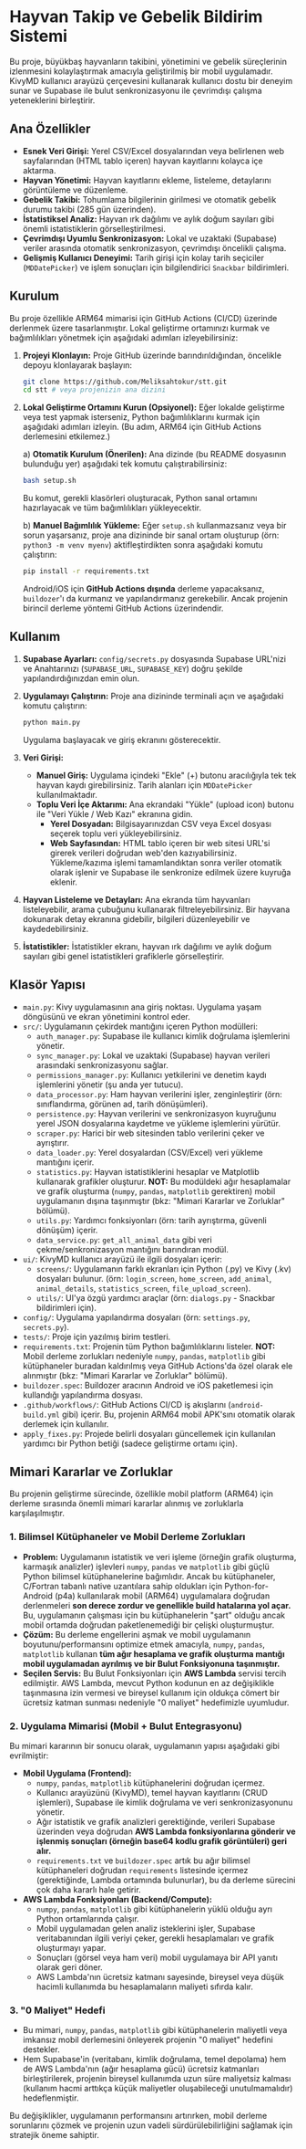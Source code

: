 # Hayvan Takip ve Gebelik Bildirim Sistemi

Bu proje, büyükbaş hayvanların takibini, yönetimini ve gebelik süreçlerinin izlenmesini kolaylaştırmak amacıyla geliştirilmiş bir mobil uygulamadır. KivyMD kullanıcı arayüzü çerçevesini kullanarak kullanıcı dostu bir deneyim sunar ve Supabase ile bulut senkronizasyonu ile çevrimdışı çalışma yeteneklerini birleştirir.

## Ana Özellikler

*   **Esnek Veri Girişi:** Yerel CSV/Excel dosyalarından veya belirlenen web sayfalarından (HTML tablo içeren) hayvan kayıtlarını kolayca içe aktarma.
*   **Hayvan Yönetimi:** Hayvan kayıtlarını ekleme, listeleme, detaylarını görüntüleme ve düzenleme.
*   **Gebelik Takibi:** Tohumlama bilgilerinin girilmesi ve otomatik gebelik durumu takibi (285 gün üzerinden).
*   **İstatistiksel Analiz:** Hayvan ırk dağılımı ve aylık doğum sayıları gibi önemli istatistiklerin görselleştirilmesi.
*   **Çevrimdışı Uyumlu Senkronizasyon:** Lokal ve uzaktaki (Supabase) veriler arasında otomatik senkronizasyon, çevrimdışı öncelikli çalışma.
*   **Gelişmiş Kullanıcı Deneyimi:** Tarih girişi için kolay tarih seçiciler (`MDDatePicker`) ve işlem sonuçları için bilgilendirici `Snackbar` bildirimleri.

## Kurulum

Bu proje özellikle ARM64 mimarisi için GitHub Actions (CI/CD) üzerinde derlenmek üzere tasarlanmıştır. Lokal geliştirme ortamınızı kurmak ve bağımlılıkları yönetmek için aşağıdaki adımları izleyebilirsiniz:

1.  **Projeyi Klonlayın:**
    Proje GitHub üzerinde barındırıldığından, öncelikle depoyu klonlayarak başlayın:
    ```bash
    git clone https://github.com/Meliksahtokur/stt.git
    cd stt # veya projenizin ana dizini
    ```

2.  **Lokal Geliştirme Ortamını Kurun (Opsiyonel):**
    Eğer lokalde geliştirme veya test yapmak isterseniz, Python bağımlılıklarını kurmak için aşağıdaki adımları izleyin. (Bu adım, ARM64 için GitHub Actions derlemesini etkilemez.)

    a) **Otomatik Kurulum (Önerilen):**
    Ana dizinde (bu README dosyasının bulunduğu yer) aşağıdaki tek komutu çalıştırabilirsiniz:
    ```bash
    bash setup.sh
    ```
    Bu komut, gerekli klasörleri oluşturacak, Python sanal ortamını hazırlayacak ve tüm bağımlılıkları yükleyecektir.

    b) **Manuel Bağımlılık Yükleme:**
    Eğer `setup.sh` kullanmazsanız veya bir sorun yaşarsanız, proje ana dizininde bir sanal ortam oluşturup (örn: `python3 -m venv myenv`) aktifleştirdikten sonra aşağıdaki komutu çalıştırın:
    ```bash
    pip install -r requirements.txt
    ```
    Android/iOS için **GitHub Actions dışında** derleme yapacaksanız, `buildozer`'ı da kurmanız ve yapılandırmanız gerekebilir. Ancak projenin birincil derleme yöntemi GitHub Actions üzerindendir.

## Kullanım

1.  **Supabase Ayarları:**
    `config/secrets.py` dosyasında Supabase URL'nizi ve Anahtarınızı (`SUPABASE_URL`, `SUPABASE_KEY`) doğru şekilde yapılandırdığınızdan emin olun.

2.  **Uygulamayı Çalıştırın:**
    Proje ana dizininde terminali açın ve aşağıdaki komutu çalıştırın:
    ```bash
    python main.py
    ```
    Uygulama başlayacak ve giriş ekranını gösterecektir.

3.  **Veri Girişi:**
    *   **Manuel Giriş:** Uygulama içindeki "Ekle" (+) butonu aracılığıyla tek tek hayvan kaydı girebilirsiniz. Tarih alanları için `MDDatePicker` kullanılmaktadır.
    *   **Toplu Veri İçe Aktarımı:** Ana ekrandaki "Yükle" (upload icon) butonu ile "Veri Yükle / Web Kazı" ekranına gidin.
        *   **Yerel Dosyadan:** Bilgisayarınızdan CSV veya Excel dosyası seçerek toplu veri yükleyebilirsiniz.
        *   **Web Sayfasından:** HTML tablo içeren bir web sitesi URL'si girerek verileri doğrudan web'den kazıyabilirsiniz.
        Yükleme/kazıma işlemi tamamlandıktan sonra veriler otomatik olarak işlenir ve Supabase ile senkronize edilmek üzere kuyruğa eklenir.

4.  **Hayvan Listeleme ve Detayları:**
    Ana ekranda tüm hayvanları listeleyebilir, arama çubuğunu kullanarak filtreleyebilirsiniz. Bir hayvana dokunarak detay ekranına gidebilir, bilgileri düzenleyebilir ve kaydedebilirsiniz.

5.  **İstatistikler:**
    İstatistikler ekranı, hayvan ırk dağılımı ve aylık doğum sayıları gibi genel istatistikleri grafiklerle görselleştirir.

## Klasör Yapısı

*   `main.py`: Kivy uygulamasının ana giriş noktası. Uygulama yaşam döngüsünü ve ekran yönetimini kontrol eder.
*   `src/`: Uygulamanın çekirdek mantığını içeren Python modülleri:
    *   `auth_manager.py`: Supabase ile kullanıcı kimlik doğrulama işlemlerini yönetir.
    *   `sync_manager.py`: Lokal ve uzaktaki (Supabase) hayvan verileri arasındaki senkronizasyonu sağlar.
    *   `permissions_manager.py`: Kullanıcı yetkilerini ve denetim kaydı işlemlerini yönetir (şu anda yer tutucu).
    *   `data_processor.py`: Ham hayvan verilerini işler, zenginleştirir (örn: sınıflandırma, görünen ad, tarih dönüşümleri).
    *   `persistence.py`: Hayvan verilerini ve senkronizasyon kuyruğunu yerel JSON dosyalarına kaydetme ve yükleme işlemlerini yürütür.
    *   `scraper.py`: Harici bir web sitesinden tablo verilerini çeker ve ayrıştırır.
    *   `data_loader.py`: Yerel dosyalardan (CSV/Excel) veri yükleme mantığını içerir.
    *   `statistics.py`: Hayvan istatistiklerini hesaplar ve Matplotlib kullanarak grafikler oluşturur. **NOT:** Bu modüldeki ağır hesaplamalar ve grafik oluşturma (`numpy`, `pandas`, `matplotlib` gerektiren) mobil uygulamanın dışına taşınmıştır (bkz: "Mimari Kararlar ve Zorluklar" bölümü).
    *   `utils.py`: Yardımcı fonksiyonları (örn: tarih ayrıştırma, güvenli dönüşüm) içerir.
    *   `data_service.py`: `get_all_animal_data` gibi veri çekme/senkronizasyon mantığını barındıran modül.
*   `ui/`: KivyMD kullanıcı arayüzü ile ilgili dosyaları içerir:
    *   `screens/`: Uygulamanın farklı ekranları için Python (.py) ve Kivy (.kv) dosyaları bulunur. (örn: `login_screen`, `home_screen`, `add_animal`, `animal_details`, `statistics_screen`, `file_upload_screen`).
    *   `utils/`: UI'ya özgü yardımcı araçlar (örn: `dialogs.py` - Snackbar bildirimleri için).
*   `config/`: Uygulama yapılandırma dosyaları (örn: `settings.py`, `secrets.py`).
*   `tests/`: Proje için yazılmış birim testleri.
*   `requirements.txt`: Projenin tüm Python bağımlılıklarını listeler. **NOT:** Mobil derleme zorlukları nedeniyle `numpy`, `pandas`, `matplotlib` gibi kütüphaneler buradan kaldırılmış veya GitHub Actions'da özel olarak ele alınmıştır (bkz: "Mimari Kararlar ve Zorluklar" bölümü).
*   `buildozer.spec`: Buildozer aracının Android ve iOS paketlemesi için kullandığı yapılandırma dosyası.
*   `.github/workflows/`: GitHub Actions CI/CD iş akışlarını (`android-build.yml` gibi) içerir. Bu, projenin ARM64 mobil APK'sını otomatik olarak derlemek için kullanılır.
*   `apply_fixes.py`: Projede belirli dosyaları güncellemek için kullanılan yardımcı bir Python betiği (sadece geliştirme ortamı için).

## Mimari Kararlar ve Zorluklar

Bu projenin geliştirme sürecinde, özellikle mobil platform (ARM64) için derleme sırasında önemli mimari kararlar alınmış ve zorluklarla karşılaşılmıştır.

### 1. Bilimsel Kütüphaneler ve Mobil Derleme Zorlukları

*   **Problem:** Uygulamanın istatistik ve veri işleme (örneğin grafik oluşturma, karmaşık analizler) işlevleri `numpy`, `pandas` ve `matplotlib` gibi güçlü Python bilimsel kütüphanelerine bağımlıdır. Ancak bu kütüphaneler, C/Fortran tabanlı native uzantılara sahip oldukları için Python-for-Android (p4a) kullanılarak mobil (ARM64) uygulamalara doğrudan derlenmeleri **son derece zordur ve genellikle build hatalarına yol açar.** Bu, uygulamanın çalışması için bu kütüphanelerin "şart" olduğu ancak mobil ortamda doğrudan paketlenemediği bir çelişki oluşturmuştur.
*   **Çözüm:** Bu derleme engellerini aşmak ve mobil uygulamanın boyutunu/performansını optimize etmek amacıyla, `numpy`, `pandas`, `matplotlib` kullanan **tüm ağır hesaplama ve grafik oluşturma mantığı mobil uygulamadan ayrılmış ve bir Bulut Fonksiyonuna taşınmıştır.**
*   **Seçilen Servis:** Bu Bulut Fonksiyonları için **AWS Lambda** servisi tercih edilmiştir. AWS Lambda, mevcut Python kodunun en az değişiklikle taşınmasına izin vermesi ve bireysel kullanım için oldukça cömert bir ücretsiz katman sunması nedeniyle "0 maliyet" hedefimizle uyumludur.

### 2. Uygulama Mimarisi (Mobil + Bulut Entegrasyonu)

Bu mimari kararının bir sonucu olarak, uygulamanın yapısı aşağıdaki gibi evrilmiştir:

*   **Mobil Uygulama (Frontend):**
    *   `numpy`, `pandas`, `matplotlib` kütüphanelerini doğrudan içermez.
    *   Kullanıcı arayüzünü (KivyMD), temel hayvan kayıtlarını (CRUD işlemleri), Supabase ile kimlik doğrulama ve veri senkronizasyonunu yönetir.
    *   Ağır istatistik ve grafik analizleri gerektiğinde, verileri Supabase üzerinden veya doğrudan **AWS Lambda fonksiyonlarına gönderir ve işlenmiş sonuçları (örneğin base64 kodlu grafik görüntüleri) geri alır.**
    *   `requirements.txt` ve `buildozer.spec` artık bu ağır bilimsel kütüphaneleri doğrudan `requirements` listesinde içermez (gerektiğinde, Lambda ortamında bulunurlar), bu da derleme sürecini çok daha kararlı hale getirir.
*   **AWS Lambda Fonksiyonları (Backend/Compute):**
    *   `numpy`, `pandas`, `matplotlib` gibi kütüphanelerin yüklü olduğu ayrı Python ortamlarında çalışır.
    *   Mobil uygulamadan gelen analiz isteklerini işler, Supabase veritabanından ilgili veriyi çeker, gerekli hesaplamaları ve grafik oluşturmayı yapar.
    *   Sonuçları (görsel veya ham veri) mobil uygulamaya bir API yanıtı olarak geri döner.
    *   AWS Lambda'nın ücretsiz katmanı sayesinde, bireysel veya düşük hacimli kullanımda bu hesaplamaların maliyeti sıfırda kalır.

### 3. "0 Maliyet" Hedefi

*   Bu mimari, `numpy`, `pandas`, `matplotlib` gibi kütüphanelerin maliyetli veya imkansız mobil derlemesini önleyerek projenin "0 maliyet" hedefini destekler.
*   Hem Supabase'in (veritabanı, kimlik doğrulama, temel depolama) hem de AWS Lambda'nın (ağır hesaplama gücü) ücretsiz katmanları birleştirilerek, projenin bireysel kullanımda uzun süre maliyetsiz kalması (kullanım hacmi arttıkça küçük maliyetler oluşabileceği unutulmamalıdır) hedeflenmiştir.

Bu değişiklikler, uygulamanın performansını artırırken, mobil derleme sorunlarını çözmek ve projenin uzun vadeli sürdürülebilirliğini sağlamak için stratejik öneme sahiptir.
